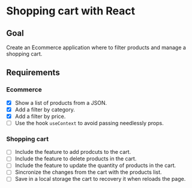 # Shopping cart with React

## Goal

Create an Ecommerce application where to filter products and manage a shopping cart.

## Requirements

### Ecommerce

- [x] Show a list of products from a JSON.
- [x] Add a filter by category.
- [x] Add a filter by price.
- [ ] Use the hook `useContext` to avoid passing needlessly props.

### Shopping cart

- [ ] Include the feature to add prodcuts to the cart.
- [ ] Include the feature to delete products in the cart.
- [ ] Include the feature to update the quantity of products in the cart.
- [ ] Sincronize the changes from the cart with the products list.
- [ ] Save in a local storage the cart to recovery it when reloads the page.
